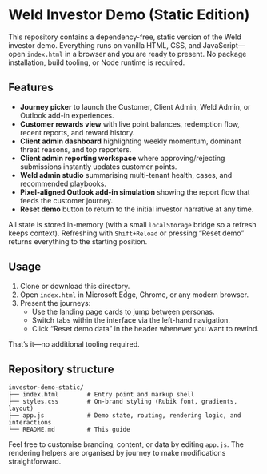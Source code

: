 # Weld Investor Demo (Static Edition)

This repository contains a dependency-free, static version of the Weld investor demo. Everything runs on vanilla HTML, CSS, and JavaScript—open `index.html` in a browser and you are ready to present. No package installation, build tooling, or Node runtime is required.

## Features

- **Journey picker** to launch the Customer, Client Admin, Weld Admin, or Outlook add-in experiences.
- **Customer rewards view** with live point balances, redemption flow, recent reports, and reward history.
- **Client admin dashboard** highlighting weekly momentum, dominant threat reasons, and top reporters.
- **Client admin reporting workspace** where approving/rejecting submissions instantly updates customer points.
- **Weld admin studio** summarising multi-tenant health, cases, and recommended playbooks.
- **Pixel-aligned Outlook add-in simulation** showing the report flow that feeds the customer journey.
- **Reset demo** button to return to the initial investor narrative at any time.

All state is stored in-memory (with a small `localStorage` bridge so a refresh keeps context). Refreshing with `Shift+Reload` or pressing “Reset demo” returns everything to the starting position.

## Usage

1. Clone or download this directory.
2. Open `index.html` in Microsoft Edge, Chrome, or any modern browser.
3. Present the journeys:
   - Use the landing page cards to jump between personas.
   - Switch tabs within the interface via the left-hand navigation.
   - Click “Reset demo data” in the header whenever you want to rewind.

That’s it—no additional tooling required.

## Repository structure

```
investor-demo-static/
├── index.html        # Entry point and markup shell
├── styles.css        # On-brand styling (Rubik font, gradients, layout)
├── app.js            # Demo state, routing, rendering logic, and interactions
└── README.md         # This guide
```

Feel free to customise branding, content, or data by editing `app.js`. The rendering helpers are organised by journey to make modifications straightforward.
